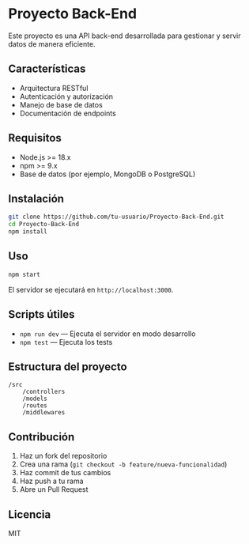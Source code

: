 # Proyecto Back-End

Este proyecto es una API back-end desarrollada para gestionar y servir datos de manera eficiente.

## Características

- Arquitectura RESTful
- Autenticación y autorización
- Manejo de base de datos
- Documentación de endpoints

## Requisitos

- Node.js >= 18.x
- npm >= 9.x
- Base de datos (por ejemplo, MongoDB o PostgreSQL)

## Instalación

```bash
git clone https://github.com/tu-usuario/Proyecto-Back-End.git
cd Proyecto-Back-End
npm install
```

## Uso

```bash
npm start
```

El servidor se ejecutará en `http://localhost:3000`.

## Scripts útiles

- `npm run dev` — Ejecuta el servidor en modo desarrollo
- `npm test` — Ejecuta los tests

## Estructura del proyecto

```
/src
    /controllers
    /models
    /routes
    /middlewares
```

## Contribución

1. Haz un fork del repositorio
2. Crea una rama (`git checkout -b feature/nueva-funcionalidad`)
3. Haz commit de tus cambios
4. Haz push a tu rama
5. Abre un Pull Request

## Licencia

MIT